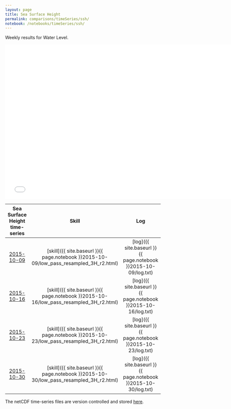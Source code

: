 ```yaml
---
layout: page
title: Sea Surface Height
permalink: comparisons/timeSeries/ssh/
notebook: /notebooks/timeSeries/ssh/
---
```


Weekly results for Water Level.

<iframe width="750" height="500" frameBorder="0" src="{{ site.baseurl }}{{ page.notebook }}2015-10-30/mapa.html" name="iframe"> <p>Your browser does not support iframes.</p> </iframe>


| Sea Surface Height time-series                                                                     | Skill                                                                | Log                                                            |
|:--------------------------------------------------------------------------------------------------:|:--------------------------------------------------------------------:|:--------------------------------------------------------------:|
| <a href="{{ site.baseurl }}{{ page.notebook }}2015-10-09/mapa.html" target="iframe">2015-10-09</a> | [skill]({{ site.baseurl }}{{ page.notebook }}2015-10-09/low_pass_resampled_3H_r2.html)  | [log]({{ site.baseurl }}{{ page.notebook }}2015-10-09/log.txt) |
| <a href="{{ site.baseurl }}{{ page.notebook }}2015-10-16/mapa.html" target="iframe">2015-10-16</a> | [skill]({{ site.baseurl }}{{ page.notebook }}2015-10-16/low_pass_resampled_3H_r2.html)  | [log]({{ site.baseurl }}{{ page.notebook }}2015-10-16/log.txt) |
| <a href="{{ site.baseurl }}{{ page.notebook }}2015-10-23/mapa.html" target="iframe">2015-10-23</a> | [skill]({{ site.baseurl }}{{ page.notebook }}2015-10-23/low_pass_resampled_3H_r2.html)  | [log]({{ site.baseurl }}{{ page.notebook }}2015-10-23/log.txt) |
| <a href="{{ site.baseurl }}{{ page.notebook }}2015-10-30/mapa.html" target="iframe">2015-10-30</a> | [skill]({{ site.baseurl }}{{ page.notebook }}2015-10-30/low_pass_resampled_3H_r2.html)  | [log]({{ site.baseurl }}{{ page.notebook }}2015-10-30/log.txt) |

The netCDF time-series files are version controlled and stored [here](https://github.com/ocefpaf/secoora/tree/gh-pages/notebooks/timeSeries/ssh).
